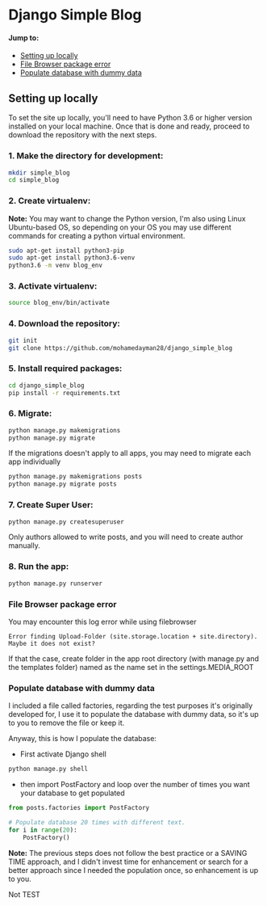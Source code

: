 # Django Simple Blog
<!-- Brief description goes here -->

#### Jump to:
* [Setting up locally](#setting-up-locally)
* [File Browser package error](#file-browser-package-error)
* [Populate database with dummy data](#populate-database-with-dummy-data)


## Setting up locally

To set the site up locally, you'll need to have Python 3.6 or higher version installed on your local machine. Once that is done and ready, proceed to download the repository with the next steps.


### 1. Make the directory for development:
```bash
mkdir simple_blog
cd simple_blog
```


### 2. Create virtualenv:

**Note:** You may want to change the Python version, I'm also using Linux Ubuntu-based OS, so depending on your OS you may use different commands for creating a python virtual environment.

```bash
sudo apt-get install python3-pip
sudo apt-get install python3.6-venv
python3.6 -m venv blog_env
```


### 3. Activate virtualenv:
```bash
source blog_env/bin/activate
```


### 4. Download the repository:
```bash
git init
git clone https://github.com/mohamedayman28/django_simple_blog
```


### 5. Install required packages:
```bash
cd django_simple_blog
pip install -r requirements.txt
```


### 6. Migrate:
```bash
python manage.py makemigrations
python manage.py migrate
```

If the migrations doesn't apply to all apps, you may need to migrate each app individually

```bash
python manage.py makemigrations posts
python manage.py migrate posts
```


### 7. Create Super User:
```bash
python manage.py createsuperuser
```
Only authors allowed to write posts, and you will need to create author manually.


### 8. Run the app:
```bash
python manage.py runserver
```


### File Browser package error
You may encounter this log error while using filebrowser
```
Error finding Upload-Folder (site.storage.location + site.directory). Maybe it does not exist?
```
If that the case, create folder in the app root directory (with manage.py and
the templates folder) named as the name set in the settings.MEDIA_ROOT


### Populate database with dummy data
I included a file called factories, regarding the test purposes it's originally
developed for, I use it to populate the database with dummy data, so it's up to
you to remove the file or keep it.

Anyway, this is how I populate the database:

* First activate Django shell
```python
python manage.py shell
```

* then import PostFactory and loop over the number of times you want your database
to get populated
```python
from posts.factories import PostFactory

# Populate database 20 times with different text.
for i in range(20):
    PostFactory()
```

**Note:** The previous steps does not follow the best practice or a SAVING TIME
approach, and I didn't invest time for enhancement or search for a better approach
since I needed the population once, so enhancement is up to you.


Not TEST
